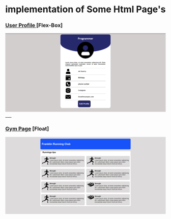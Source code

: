 # implementation of Some Html Page's


### <a href="./User-Profile" >User Profile </a> [Flex-Box]
<img src="./User-Profile/img/profile.png" width="600px">
___

### <a href="./Gym_page" >Gym Page</a> [Float]
<img src='./Gym_page/images/float.png' width="600px">



